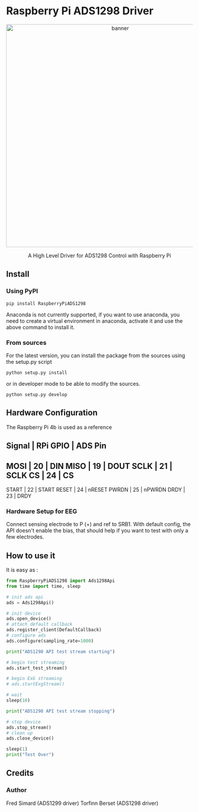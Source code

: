 # Raspberry Pi ADS1298 Driver

<p align="center">
  <img alt="banner" src="/images/banner.jpg/" width="600">
</p>
<p align="center" href="">
  A High Level Driver for ADS1298 Control with Raspberry Pi
</p>

## Install

### Using PyPI

```
pip install RaspberryPiADS1298
```

Anaconda is not currently supported, if you want to use anaconda, you need to create a virtual environment in anaconda, activate it and use the above command to install it.

### From sources

For the latest version, you can install the package from the sources using the setup.py script

```
python setup.py install
```

or in developer mode to be able to modify the sources.

```
python setup.py develop
```

## Hardware Configuration

The Raspberry Pi 4b is used as a reference

Signal  |  RPi GPIO |  ADS Pin
--------------------------------
MOSI    |     20    |    DIN
MISO    |     19    |    DOUT
SCLK    |     21    |    SCLK
CS      |     24    |    CS
--------------------------------
START   |     22    |    START
RESET   |     24    |    nRESET
PWRDN   |     25    |    nPWRDN
DRDY    |     23    |    DRDY

### Hardware Setup for EEG

Connect sensing electrode to P (+) and ref to SRB1. With default config, the API doesn't enable the bias, that should help if you want to test with only a few electrodes.

## How to use it

It is easy as :

```python
from RaspberryPiADS1298 import Ads1298Api
from time import time, sleep

# init ads api
ads = Ads1298Api()

# init device
ads.open_device()
# attach default callback
ads.register_client(DefaultCallback)
# configure ads
ads.configure(sampling_rate=1000)

print("ADS1298 API test stream starting")

# begin test streaming
ads.start_test_stream()

# begin ExG streaming
# ads.startExgStream()

# wait
sleep(10)

print("ADS1298 API test stream stopping")

# stop device
ads.stop_stream()
# clean up
ads.close_device()

sleep(1)
print("Test Over")

```


## Credits

### Author
Fred Simard (ADS1299 driver)
Torfinn Berset (ADS1298 driver)

